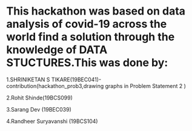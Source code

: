# This hackathon was based on data analysis of covid-19 across the world find a solution through the knowledge of DATA STUCTURES.This was done by:

1.SHRINIKETAN S TIKARE(19BEC041)-contribution(hackathon_prob3,drawing graphs in Problem Statement 2 )

2.Rohit Shinde(19BCS099)

3.Sarang Dev (19BEC039)

4.Randheer Suryavanshi (19BCS104)
